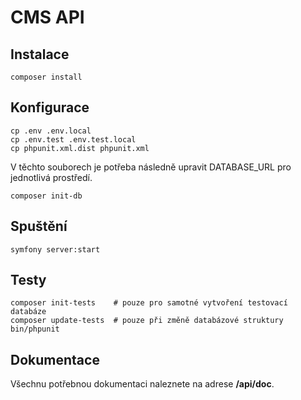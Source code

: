 # CMS API

## Instalace

```
composer install
```

## Konfigurace

```
cp .env .env.local
cp .env.test .env.test.local
cp phpunit.xml.dist phpunit.xml
```

V těchto souborech je potřeba následně upravit DATABASE_URL pro jednotlivá prostředí.

```
composer init-db
```

## Spuštění

```
symfony server:start
```


## Testy

```
composer init-tests    # pouze pro samotné vytvoření testovací databáze
composer update-tests  # pouze při změně databázové struktury
bin/phpunit
```


## Dokumentace

Všechnu potřebnou dokumentaci naleznete na adrese **/api/doc**.
